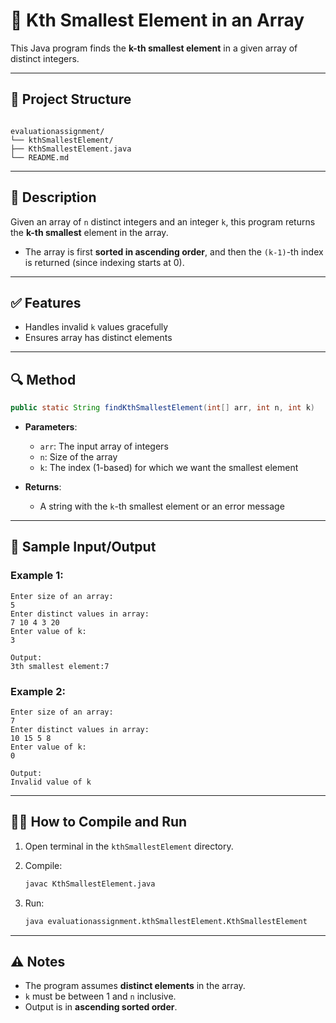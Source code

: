 
# 🔢 Kth Smallest Element in an Array

This Java program finds the **k-th smallest element** in a given array of distinct integers.

---

## 📂 Project Structure

```

evaluationassignment/
└── kthSmallestElement/
├── KthSmallestElement.java
└── README.md

````

---

## 📘 Description

Given an array of `n` distinct integers and an integer `k`, this program returns the **k-th smallest** element in the array.

- The array is first **sorted in ascending order**, and then the `(k-1)`-th index is returned (since indexing starts at 0).

---

## ✅ Features

- Handles invalid `k` values gracefully
- Ensures array has distinct elements
---

## 🔍 Method

```java
public static String findKthSmallestElement(int[] arr, int n, int k)
````

* **Parameters**:

  * `arr`: The input array of integers
  * `n`: Size of the array
  * `k`: The index (1-based) for which we want the smallest element
* **Returns**:

  * A string with the `k`-th smallest element or an error message

---

## 🧾 Sample Input/Output

### Example 1:

```
Enter size of an array:
5
Enter distinct values in array:
7 10 4 3 20
Enter value of k:
3

Output:
3th smallest element:7
```

### Example 2:

```
Enter size of an array:
7
Enter distinct values in array:
10 15 5 8
Enter value of k:
0

Output:
Invalid value of k
```

---

## 🧑‍💻 How to Compile and Run

1. Open terminal in the `kthSmallestElement` directory.
2. Compile:

   ```bash
   javac KthSmallestElement.java
   ```
3. Run:

   ```bash
   java evaluationassignment.kthSmallestElement.KthSmallestElement
   ```

---

## ⚠️ Notes

* The program assumes **distinct elements** in the array.
* `k` must be between 1 and `n` inclusive.
* Output is in **ascending sorted order**.
